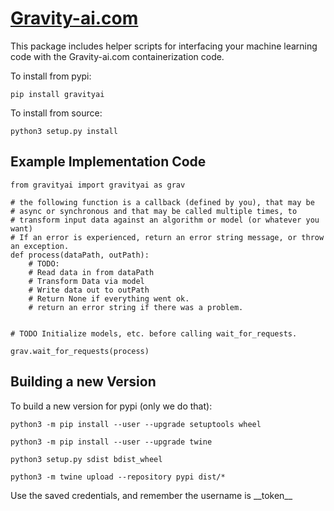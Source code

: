 # <a href="https://gravity-ai.com">Gravity-ai.com<a>

This package includes helper scripts for interfacing your machine learning code with the Gravity-ai.com containerization code.

To install from pypi:

```
pip install gravityai
```

To install from source:

```
python3 setup.py install
```

## Example Implementation Code

```
from gravityai import gravityai as grav

# the following function is a callback (defined by you), that may be
# async or synchronous and that may be called multiple times, to
# transform input data against an algorithm or model (or whatever you want)
# If an error is experienced, return an error string message, or throw an exception.
def process(dataPath, outPath):
    # TODO:
    # Read data in from dataPath
    # Transform Data via model
    # Write data out to outPath
    # Return None if everything went ok.
    # return an error string if there was a problem.


# TODO Initialize models, etc. before calling wait_for_requests.

grav.wait_for_requests(process)

```

## Building a new Version

To build a new version for pypi (only we do that):

```
python3 -m pip install --user --upgrade setuptools wheel

python3 -m pip install --user --upgrade twine

python3 setup.py sdist bdist_wheel

python3 -m twine upload --repository pypi dist/*
```

Use the saved credentials, and remember the username is \_\_token\_\_
